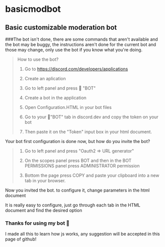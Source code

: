 # basicmodbot


## Basic customizable moderation bot
###The bot isn't done, there are some commands that aren't available and the bot may be buggy, the instructions aren't done for the current bot and those may change, only use the bot if you know what you're doing.

> How to use the bot?
>
> 1. Go to https://discord.com/developers/applications
>
> 2. Create an aplication
> 
> 3. Go to left panel and press 🤖 "BOT"
>
> 4. Create a bot in the application
>
> 5. Open Configuration.HTML in your bot files
>
> 6. Go to your 🤖"BOT" tab in discord.dev and copy the token on your bot
> 
> 7. Then paste it on the "Token" input box in your html document.

Your bot first configuration is done now, but how do you invite the bot?

> 1. Go to left panel and press "Oauth2 => URL generator"
> 
> 2. On the scopes panel press BOT and then in the BOT PERMISSIONS panel press ADMINISTRATOR permission
> 
> 3. Bottom the page press COPY and paste your clipboard into a new tab in your browser.

Now you invited the bot. to configure it, change parameters in the html document

It is really easy to configure, just go through each tab in the HTML document and find the desired option

### Thanks for using my bot 🤖

I made all this to learn how js works, any suggestion will be accepted in this page of github!
